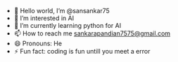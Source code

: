 - 👋 Hello world, I’m @sansankar75
- 👀 I’m interested in AI
- 🌱 I’m currently learning python for AI
- 📫 How to reach me sankarapandian7575@gmail.com
- 😄 Pronouns: He
- ⚡ Fun fact: coding is fun untill you meet a error


